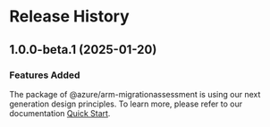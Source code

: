 # Release History
    
## 1.0.0-beta.1 (2025-01-20)

### Features Added

The package of @azure/arm-migrationassessment is using our next generation design principles. To learn more, please refer to our documentation [Quick Start](https://aka.ms/azsdk/js/mgmt/quickstart).
